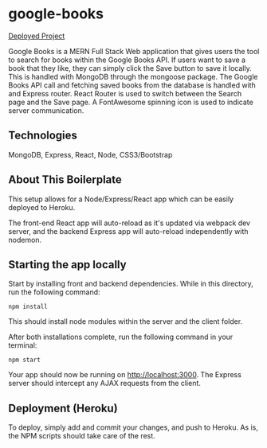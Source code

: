 # google-books

[Deployed Project](https://googlebookreactapp.herokuapp.com)

Google Books is a MERN Full Stack Web application that gives users the tool to search for books within the Google Books API. If users want to save a book that they like, they can simply click the Save button to save it locally. This is handled with MongoDB through the mongoose package. The Google Books API call and fetching saved books from the database is handled with and Express router. React Router is used to switch between the Search page and the Save page. A FontAwesome spinning icon is used to indicate server communication.

## Technologies
MongoDB, Express, React, Node, CSS3/Bootstrap

## About This Boilerplate

This setup allows for a Node/Express/React app which can be easily deployed to Heroku.

The front-end React app will auto-reload as it's updated via webpack dev server, and the backend Express app will auto-reload independently with nodemon.

## Starting the app locally

Start by installing front and backend dependencies. While in this directory, run the following command:

```
npm install
```

This should install node modules within the server and the client folder.

After both installations complete, run the following command in your terminal:

```
npm start
```

Your app should now be running on <http://localhost:3000>. The Express server should intercept any AJAX requests from the client.

## Deployment (Heroku)

To deploy, simply add and commit your changes, and push to Heroku. As is, the NPM scripts should take care of the rest.